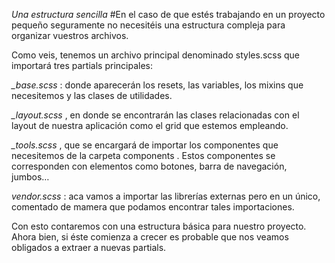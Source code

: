 *Una estructura sencilla*
#En el caso de que estés trabajando en un proyecto pequeño seguramente 
no necesitéis una estructura compleja para organizar vuestros archivos.

Como veis, tenemos un archivo principal denominado styles.scss que importará tres partials principales:

*_base.scss* : donde aparecerán los resets, las variables, los mixins que necesitemos y las clases de utilidades.

*_layout.scss* , en donde se encontrarán las clases relacionadas con el layout de nuestra aplicación como el grid que estemos empleando.

*_tools.scss* , que se encargará de importar los componentes que necesitemos de la carpeta components . Estos componentes se corresponden con elementos como botones, barra de navegación, jumbos…

*vendor.scss* : aca vamos a importar las librerías externas pero en un único, comentado de mamera que podamos encontrar tales importaciones.

Con esto contaremos con una estructura básica para nuestro proyecto. Ahora bien, si éste comienza a crecer es probable que nos veamos obligados a extraer a nuevas partials.